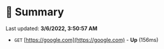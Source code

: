 # 📖 Summary
Last updated: **3/6/2022, 3:50:57 AM**

- `GET` [https://google.com](https://google.com) - **Up** (156ms)
